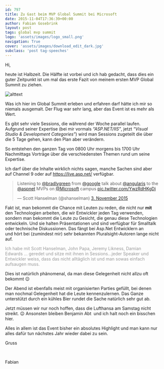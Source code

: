```yaml
---
id: 797
title: Zu Gast beim MVP Global Summit bei Microsoft
date: 2015-11-04T17:36:39+00:00
author: Fabian Gosebrink
layout: post
tags: global mvp summit 
logo: 'assets/images/logo_small.png'
navigation: True
cover: 'assets/images/download_edit_dark.jpg'
subclass: 'post tag-speeches'
---
```


Hi,

heute ist Halbzeit. Die Hälfte ist vorbei und ich hab gedacht, dass dies ein guter Zeitpunkt ist um mal das erste Fazit von meinem ersten MVP Global Summit zu ziehen.

![alttext]({{site.baseurl}}assets/images/blogs/2015-11/44b49704-639f-454c-ae9d-9db90bab1512.jpg)

Was ich hier im Global Summit erleben und erfahren darf hätte ich mir so niemals ausgemalt. Der Flug war sehr lang, aber das Event ist es mehr als Wert.

Es gibt sehr viele Sessions, die während der Woche parallel laufen. Aufgrund seiner Expertise (bei mir vormals _&#8220;ASP.NET/IIS&#8221;_, jetzt _&#8220;Visual Studio & Development Categories&#8221;_) wird man Sessions zugeteilt die über die 5 Tage gehen, kann den Plan aber verändern.

So entstehen den ganzen Tag von 0800 Uhr morgens bis 1700 Uhr Nachmittags Vorträge über die verschiedensten Themen rund um seine Expertise.

Ich darf über die Inhalte wirklich nichts sagen, manche Sachen sind aber auf Channel 9 oder auf https://live.asp.net/ verfügbar.

<blockquote class="twitter-tweet" lang="de">
  <p dir="ltr" lang="en">
    Listening to <a href="https://twitter.com/bradlygreen">@bradlygreen</a> from <a href="https://twitter.com/google">@google</a> talk about <a href="https://twitter.com/angularjs">@angularjs</a> to the <a href="https://twitter.com/aspnet">@aspnet</a> MVPs on <a href="https://twitter.com/Microsoft">@Microsoft</a> campus <a href="https://t.co/YwzRdHKgDi">pic.twitter.com/YwzRdHKgDi</a>
  </p>
  
  <p>
    — Scott Hanselman (@shanselman) <a href="https://twitter.com/shanselman/status/661659280995520513">3. November 2015</a>
  </p>
</blockquote>


  
Fakt ist, man bekommt die Chance mit Leuten zu reden, die nicht nur **mit** den Technologien arbeiten, die wir Entwickler jeden Tag verwenden, sondern man bekommt die Leute zu Gesicht, die genau diese Technologien entwickeln. Und sie halten Präsentationen und sind verfügbar für Smalltalk oder technische Diskussionen. Das fängt bei Asp.Net Entwicklern an und hört bei (zumindest mir) sehr bekannten Pluralsight-Autoren lange nicht auf.

<span style="color: #999999;">Ich habe mit Scott Hanselman, John Papa, Jeremy Likness, Damian Edwards &#8230; geredet und sitze mit ihnen in Sessions&#8230;jeder Speaker und Entwickler weiss, dass das nicht alltäglich ist und man sowas einfach aufsaugen muss.</span>

Dies ist natürlich phänomenal, da man diese Gelegenheit nicht allzu oft bekommt 😉

Der Abend ist ebenfalls meist mit organisierten Parties gefüllt, bei denen man nochmal Gelegenheit hat die Leute kennenzulernen. Das Ganze unterstützt durch ein kühles Bier rundet die Sache natürlich sehr gut ab.

Jetzt müssen wir nur noch hoffen, dass die Lufthansa am Samstag nicht streikt. 😉 Ansonsten bleiben Benjamin Abt  und ich halt noch ein bisschen hier.

Alles in allem ist das Event bisher ein absolutes Highlight und man kann nur alles dafür tun nächstes Jahr wieder dabei zu sein.

Gruss

&nbsp;

Fabian

